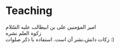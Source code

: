# Teaching

امير المؤمنين على بن ابيطالب عليه السّلام </br>
زكوة العلم نشره </br>
زکات دانش،نشر آن است. 
استفاده با ذکر صلوات :)
